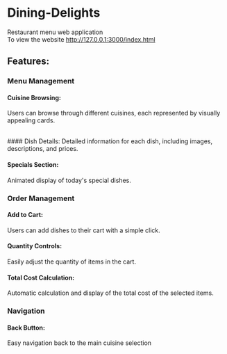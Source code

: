 # Dining-Delights
Restaurant menu web application
<br>
To view the website 
http://127.0.0.1:3000/index.html

## Features:

### Menu Management

#### Cuisine Browsing: 

Users can browse through different cuisines, each represented by visually appealing cards.

<br>
#### Dish Details: 
Detailed information for each dish, including images, descriptions, and prices.

<br>

#### Specials Section: 
Animated display of today's special dishes.
<br>

### Order Management

#### Add to Cart:
Users can add dishes to their cart with a simple click.

#### Quantity Controls: 
Easily adjust the quantity of items in the cart.
#### Total Cost Calculation: 

Automatic calculation and display of the total cost of the selected items.


### Navigation

#### Back Button: 
Easy navigation back to the main cuisine selection
